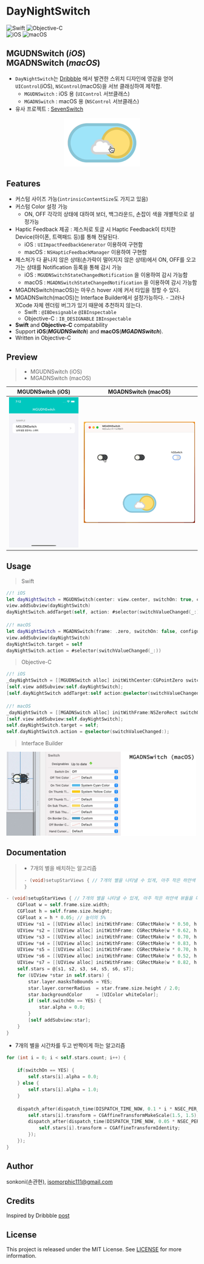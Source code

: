 # DayNightSwitch 

![Swift](https://img.shields.io/badge/Swift-F05138?style=flat-square&logo=Swift&logoColor=white)
![Objective-C](https://img.shields.io/badge/Objective--C-3A95E3?style=flat-square&logo=apple&logoColor=white)<br/>
![iOS](https://img.shields.io/badge/IOS-000000?style=flat-square&logo=ios&logoColor=white)
![macOS](https://img.shields.io/badge/MAC%20OS-000000?style=flat-square&logo=macos&logoColor=F0F0F0)

## **MGUDNSwitch** (***iOS***) <br/> **MGADNSwitch** (***macOS***)
- `DayNightSwitch`는 [Dribbble](https://dribbble.com/shots/1909289-Day-Night-Toggle-Button-GIF) 에서 발견한 스위치 디자인에 영감을 얻어 `UIControl`(iOS), `NSControl`(macOS)을 서브 클래싱하여 제작함. 
    - `MGUDNSwitch` : iOS 용 (`UIControl` 서브클래스)
    - `MGADNSwitch` : macOS 용 (`NSControl` 서브클래스)
- 유사 프로젝트 : [SevenSwitch](https://github.com/sonkoni/Collection-of-Toy-Projects/tree/main/Contents/SevenSwitch)
<p align="center"><img src="./screenshot/230530a3.gif" width="200"></p>

## Features
*  커스텀 사이즈 가능(`intrinsicContentSize`도 가지고 있음)
*  커스텀 Color 설정 가능
    * ON, OFF 각각의 상태에 대하여 보더, 백그라운드, 손잡이 색을 개별적으로 설정가능
*  Haptic Feedback 제공 : 제스처로 토글 시 Haptic Feedback이 터치한 Device(아이폰, 트랙패드 등)를 통해 전달된다.
    * iOS : `UIImpactFeedbackGenerator` 이용하여 구현함
    * macOS : `NSHapticFeedbackManager` 이용하여 구현함
*  제스처가 다 끝나지 않은 상태(손가락이 떨어지지 않은 상태)에서 ON, OFF를 오고가는 상태를 Notification 등록을 통해 감시 가능
    * iOS : `MGUDNSwitchStateChangedNotification` 을 이용하여 감시 가능함
    * macOS : `MGADNSwitchStateChangedNotification` 을 이용하여 감시 가능함
*  MGADNSwitch(macOS)는 마우스 hover 시에 커서 타입을 정할 수 있다.    
*  MGADNSwitch(macOS)는 Interface Builder에서 설정가능하다. - 그러나 XCode 자체 렌더링 버그가 있기 때문에 추천하지 않는다.
    * Swift : `@IBDesignable` `@IBInspectable`
    * Objective-C : `IB_DESIGNABLE` `IBInspectable`
*  **Swift** and **Objective-C** compatability
*  Support **iOS**(***MGUDNSwitch***) and **macOS**(***MGADNSwitch***).
*  Written in Objective-C


## Preview
> - MGUDNSwitch (iOS)
> - MGADNSwitch (macOS)

MGUDNSwitch (iOS) | MGADNSwitch (macOS)
---|---
<img src="./screenshot/Simulator Screen Recording - iPhone 14 - 2023-05-30 at 19.12.19.gif" width="250">|<img src="./screenshot/Screen Recording 2023-05-30 at 18.58.38.gif" width="450">


## Usage

> Swift
```swift
//! iOS
let dayNightSwitch = MGUDNSwitch(center: view.center, switchOn: true, configuration: nil)
view.addSubview(dayNightSwitch)
dayNightSwitch.addTarget(self, action: #selector(switchValueChanged(_:)), for: .valueChanged)

//! macOS
let dayNightSwitch = MGADNSwitch(frame: .zero, switchOn: false, configuration: nil)
view.addSubview(dayNightSwitch)
dayNightSwitch.target = self
dayNightSwitch.action = #selector(switchValueChanged(_:))

```

> Objective-C
```objective-c
//! iOS
_dayNightSwitch = [[MGUDNSwitch alloc] initWithCenter:CGPointZero switchOn:YES configuration:nil];
[self.view addSubview:self.dayNightSwitch];
[self.dayNightSwitch addTarget:self action:@selector(switchValueChanged:) forControlEvents:UIControlEventValueChanged];

//! macOS
_dayNightSwitch = [[MGADNSwitch alloc] initWithFrame:NSZeroRect switchOn:NO configuration:nil];
[self.view addSubview:self.dayNightSwitch];
self.dayNightSwitch.target = self;
self.dayNightSwitch.action = @selector(switchValueChanged:);

```
> Interface Builder

<img src="./screenshot/230531a1.jpg" width="500">


## Documentation

>  * 7개의 별을 배치하는 알고리즘
>  ```objective-c
>   - (void)setupStarViews { // 7개의 별을 나타낼 수 있게, 아주 작은 하얀색 뷰들을 다른 위치와 약간 다른 사이즈로 생성한다.
>   }
>  ```
    
```objective-c
- (void)setupStarViews { // 7개의 별을 나타낼 수 있게, 아주 작은 하얀색 뷰들을 다른 위치와 약간 다른 사이즈로 생성한다.
    CGFloat w = self.frame.size.width;
    CGFloat h = self.frame.size.height;
    CGFloat x = h * 0.05; // 높이의 5%
    UIView *s1 = [[UIView alloc] initWithFrame: CGRectMake(w * 0.50, h * 0.16, x,       x)];
    UIView *s2 = [[UIView alloc] initWithFrame: CGRectMake(w * 0.62, h * 0.33, x * 0.6, x * 0.6)];
    UIView *s3 = [[UIView alloc] initWithFrame: CGRectMake(w * 0.70, h * 0.15, x,       x)];
    UIView *s4 = [[UIView alloc] initWithFrame: CGRectMake(w * 0.83, h * 0.39, x * 1.4, x * 1.4)];
    UIView *s5 = [[UIView alloc] initWithFrame: CGRectMake(w * 0.70, h * 0.54, x * 0.8, x * 0.8)];
    UIView *s6 = [[UIView alloc] initWithFrame: CGRectMake(w * 0.52, h * 0.73, x * 1.3, x * 1.3)];
    UIView *s7 = [[UIView alloc] initWithFrame: CGRectMake(w * 0.82, h * 0.66, x * 1.1, x * 1.1)];
    self.stars = @[s1, s2, s3, s4, s5, s6, s7];
    for (UIView *star in self.stars) {
        star.layer.masksToBounds = YES;
        star.layer.cornerRadius  = star.frame.size.height / 2.0;
        star.backgroundColor     = [UIColor whiteColor];
        if (self.switchOn == YES) {
            star.alpha = 0.0;
        }
        [self addSubview:star];
    }
}
```

* 7개의 별을 시간차를 두고 반짝이게 하는 알고리즘
```objective-c
for (int i = 0; i < self.stars.count; i++) {
    
    if(switchOn == YES) {
        self.stars[i].alpha = 0.0;
    } else {
        self.stars[i].alpha = 1.0;
    }
    
    dispatch_after(dispatch_time(DISPATCH_TIME_NOW, 0.1 * i * NSEC_PER_SEC), dispatch_get_main_queue(), ^{
        self.stars[i].transform = CGAffineTransformMakeScale(1.5, 1.5);
        dispatch_after(dispatch_time(DISPATCH_TIME_NOW, 0.05 * NSEC_PER_SEC), dispatch_get_main_queue(), ^{
            self.stars[i].transform = CGAffineTransformIdentity;
        });
    });
}

```

## Author

sonkoni(손관현), isomorphic111@gmail.com


## Credits

Inspired by Dribbble [post](https://dribbble.com/shots/1909289-Day-Night-Toggle-Button-GIF)
 

## License

This project is released under the MIT License. See [LICENSE](https://github.com/sonkoni/Collection-of-Toy-Projects/blob/main/LICENSE) for more information.
